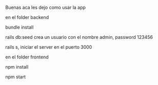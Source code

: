 Buenas aca les dejo como usar la app

en el folder backend

bundle install

rails db:seed crea un usuario con el nombre admin, password 123456

rails s, iniciar el server en el puerto 3000

en el folder frontend

npm install

npm start
